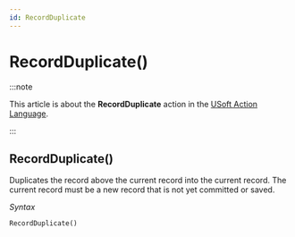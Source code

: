 ```yaml
---
id: RecordDuplicate
---
```


# RecordDuplicate()




:::note

This article is about the **RecordDuplicate** action in the [USoft Action Language](/Task_flow/Action_Language_reference/USoft_Action_Language.md).

:::

## **RecordDuplicate()**

Duplicates the record above the current record into the current record. The current record must be a new record that is not yet committed or saved.

*Syntax*

```
RecordDuplicate()
```

 